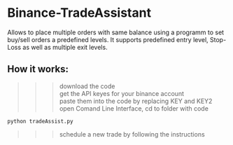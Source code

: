 # Binance-TradeAssistant
Allows to place multiple orders with same balance using a programm to set buy/sell orders a predefined levels.
It supports predefined entry level, Stop-Loss as well as multiple exit levels.

## How it works:
>>> download the code </br>
>>> get the API keyes for your binance account </br>
>>> paste them into the code by replacing KEY and KEY2 </br>
>>> open Comand Line Interface, cd to folder with code </br>
```
python tradeAssist.py 
```
>>> schedule a new trade by following the instructions</br>



